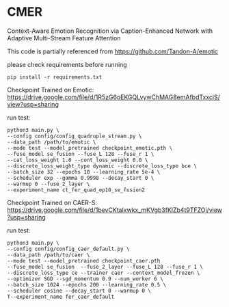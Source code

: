 # CMER
Context-Aware Emotion Recognition via Caption-Enhanced Network with Adaptive Multi-Stream Feature Attention


This code is partially referenced from https://github.com/Tandon-A/emotic

please check requirements before running
```shell
pip install -r requirements.txt
```

Checkpoint Trained on Emotic: https://drive.google.com/file/d/1R5zG6oEKGQLvywChMAG8emAfbdTxxciS/view?usp=sharing

run test:
```shell
python3 main.py \
--config config/config_quadruple_stream.py \
--data_path /path/to/emotic \
--mode test --model_pretrained checkpoint_emotic.pth \
--fuse_model se_fusion --fuse_L 128 --fuse_r 1 \
--cat_loss_weight 1.0 --cont_loss_weight 0.0 \
--discrete_loss_weight_type dynamic --discrete_loss_type bce \
--batch_size 32 --epochs 10 --learning_rate 5e-4 \
--scheduler exp --gamma 0.9998 --decay_start 0 \
--warmup 0 --fuse_2_layer \
--experiment_name ct_fer_quad_ep10_se_fusion2
```


Checkpoint Trained on CAER-S: https://drive.google.com/file/d/1bevCKtalxwkx_mKVgb3fKlZb4t9TFZOj/view?usp=sharing

run test:
```shell
python3 main.py \
--config config/config_caer_default.py \
--data_path /path/to/caer \
--mode test --model_pretrained checkpoint_caer.pth
--fuse_model se_fusion  --fuse_2_layer --fuse_L 128 --fuse_r 1 \
--discrete_loss_type ce --trainer caer --context_model_frozen \
--optimizer SGD --sgd_momentum 0.9 --num_worker 6 \
--batch_size 1024 --epochs 200 --learning_rate 0.5 \
--scheduler cosine --decay_start 0 --warmup 0 \
T--experiment_name fer_caer_default
```

